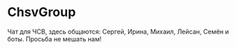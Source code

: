 # ChsvGroup
Чат для ЧСВ, здесь общаются: Сергей, Ирина, Михаил, Лейсан, Семён и боты. Просьба не мешать нам!
